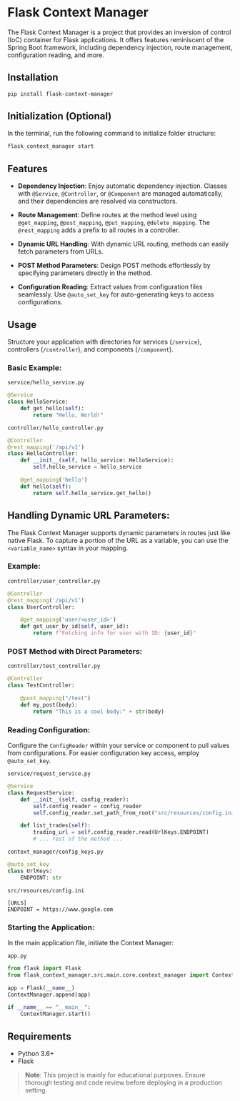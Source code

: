 # Flask Context Manager

The Flask Context Manager is a project that provides an inversion of control (IoC) container for Flask applications. It offers features reminiscent of the Spring Boot framework, including dependency injection, route management, configuration reading, and more.

## Installation

```bash
pip install flask-context-manager
```

## Initialization (Optional)

In the terminal, run the following command to initialize folder structure:

```bash
flask_context_manager start
```

## Features

- **Dependency Injection**: Enjoy automatic dependency injection. Classes with `@Service`, `@Controller`, or `@Component` are managed automatically, and their dependencies are resolved via constructors.

- **Route Management**: Define routes at the method level using `@get_mapping`, `@post_mapping`, `@put_mapping`, `@delete_mapping`. The `@rest_mapping` adds a prefix to all routes in a controller.

- **Dynamic URL Handling**: With dynamic URL routing, methods can easily fetch parameters from URLs.

- **POST Method Parameters**: Design POST methods effortlessly by specifying parameters directly in the method.

- **Configuration Reading**: Extract values from configuration files seamlessly. Use `@auto_set_key` for auto-generating keys to access configurations.


## Usage

Structure your application with directories for services (`/service`), controllers (`/controller`), and components (`/component`).

### Basic Example:

`service/hello_service.py`
```python
@Service
class HelloService:
    def get_hello(self):
        return "Hello, World!"
```

`controller/hello_controller.py`
```python
@Controller
@rest_mapping('/api/v1')
class HelloController:
    def __init__(self, hello_service: HelloService):
        self.hello_service = hello_service

    @get_mapping('hello')
    def hello(self):
        return self.hello_service.get_hello()
```

## Handling Dynamic URL Parameters:

The Flask Context Manager supports dynamic parameters in routes just like native Flask. To capture a portion of the URL as a variable, you can use the `<variable_name>` syntax in your mapping.

### Example:

`controller/user_controller.py`
```python
@Controller
@rest_mapping('/api/v1')
class UserController:

    @get_mapping('user/<user_id>')
    def get_user_by_id(self, user_id):
        return f"Fetching info for user with ID: {user_id}"
```

### POST Method with Direct Parameters:

`controller/test_controller.py`
```python
@Controller
class TestController:

    @post_mapping("/test")
    def my_post(body):
        return "This is a cool body:" + str(body)
```

### Reading Configuration:

Configure the `ConfigReader` within your service or component to pull values from configurations. For easier configuration key access, employ `@auto_set_key`.

`service/request_service.py`
```python
@Service
class RequestService:
    def __init__(self, config_reader):
        self.config_reader = config_reader
        self.config_reader.set_path_from_root("src/resources/config.ini")

    def list_trades(self):
        trading_url = self.config_reader.read(UrlKeys.ENDPOINT)
        # ... rest of the method ...
```

`context_manager/config_keys.py`
```python
@auto_set_key
class UrlKeys:
    ENDPOINT: str
```

`src/resources/config.ini`
```
[URLS]
ENDPOINT = https://www.google.com
```

### Starting the Application:

In the main application file, initiate the Context Manager:

`app.py`

```python
from flask import Flask
from flask_context_manager.src.main.core.context_manager import ContextManager

app = Flask(__name__)
ContextManager.append(app)

if __name__ == "__main__":
    ContextManager.start()
```

## Requirements

- Python 3.6+ 
- Flask

> **Note**: This project is mainly for educational purposes. Ensure thorough testing and code review before deploying in a production setting.
